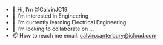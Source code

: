 - 👋 Hi, I’m @CalvinJC19
- 👀 I’m interested in Engineering
- 🌱 I’m currently learning Electrical Engineering
- 💞️ I’m looking to collaborate on ...
- 📫 How to reach me email: calvin.canterbury@icloud.com

<!---
CalvinJC19/CalvinJC19 is a ✨ special ✨ repository because its `README.md` (this file) appears on your GitHub profile.
You can click the Preview link to take a look at your changes.
--->
